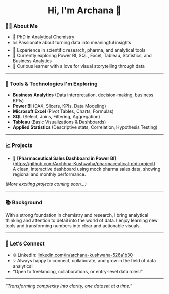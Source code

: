 <h1 align="center">Hi, I'm Archana 👋</h1>

### 👩‍🔬 About Me

- 🧪 PhD in Analytical Chemistry  
- 📊 Passionate about turning data into meaningful insights  
- 🔬 Experience in scientific research, pharma, and analytical tools  
- 🌱 Currently exploring Power BI, SQL, Excel, Tableau, Statistics, and Business Analytics
- 🧠 Curious learner with a love for visual storytelling through data

---

### 🔧 Tools & Technologies I'm Exploring

- **Business Analytics** (Data interpretation, decision-making, business KPIs) 
- **Power BI** (DAX, Slicers, KPIs, Data Modeling)  
- **Microsoft Excel** (Pivot Tables, Charts, Formulas)  
- **SQL** (Select, Joins, Filtering, Aggregation)  
- **Tableau** (Basic Visualizations & Dashboards)  
- **Applied Statistics** (Descriptive stats, Correlation, Hypothesis Testing)

---

### 📈 Projects

- 🔹 **[Pharmaceutical Sales Dashboard in Power BI]**(https://github.com/Archhna-Kushwaha/pharmaceutical-pbi-project)  
  A clean, interactive dashboard using mock pharma sales data, showing regional and monthly performance.

_(More exciting projects coming soon...)_

---

### 📚 Background

With a strong foundation in chemistry and research, I bring analytical thinking and attention to detail into the world of data. I enjoy learning new tools and transforming numbers into clear and actionable visuals.

---

### 💬 Let’s Connect

- 🌐 LinkedIn: [linkedin.com/in/archana-kushwaha-526a1b30](https://linkedin.com/in/archana-kushwaha-526a1b30)  
- 💡 Always happy to connect, collaborate, and grow in the field of data analytics!
-  “Open to freelancing, collaborations, or entry-level data roles!”

---

_“Transforming complexity into clarity, one dataset at a time.”_
